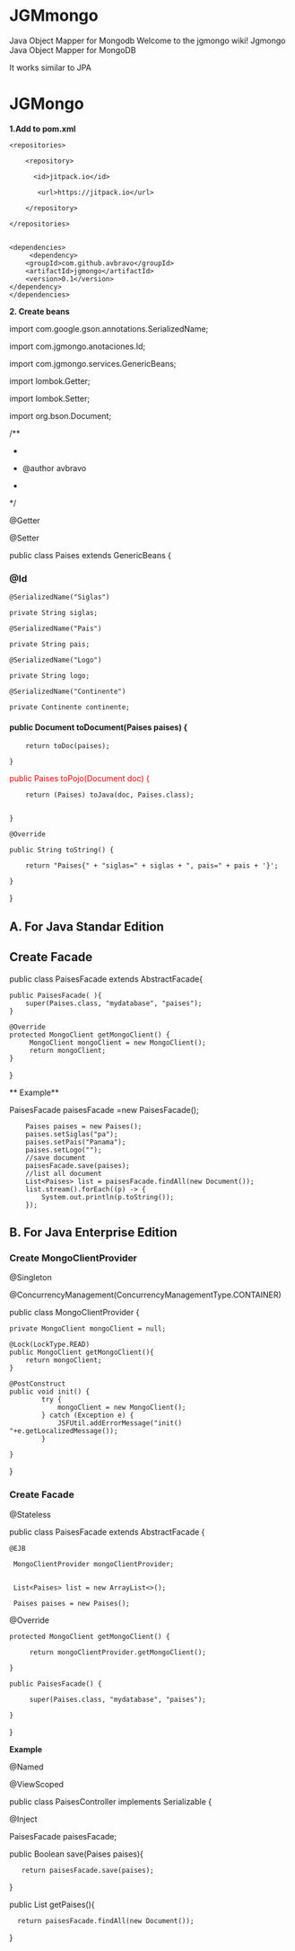# JGMmongo
Java Object Mapper for Mongodb
Welcome to the jgmongo wiki!
Jgmongo
Java  Object Mapper for MongoDB 

It works similar to JPA

# JGMongo
**1.Add to pom.xml**

    <repositories>

		<repository>

		  <id>jitpack.io</id>

		   <url>https://jitpack.io</url>

		</repository>

	</repositories>

      
    <dependencies>
         <dependency>
	    <groupId>com.github.avbravo</groupId>
	    <artifactId>jgmongo</artifactId>
	    <version>0.1</version>
	</dependency>
    </dependencies>

**2. Create beans**


import com.google.gson.annotations.SerializedName;

import com.jgmongo.anotaciones.Id;

import com.jgmongo.services.GenericBeans;

import lombok.Getter;

import lombok.Setter;

import org.bson.Document;


/**

 *
 
 * @author avbravo
 * 
 */

@Getter

@Setter

public class Paises extends GenericBeans {

   <h3> @Id </h3>
    
    @SerializedName("Siglas")
    
    private String siglas;
    
    @SerializedName("Pais")
    
    private String pais;
    
    @SerializedName("Logo")
    
    private String logo;
    
    @SerializedName("Continente")
    
    private Continente continente;

<h4>     public Document toDocument(Paises paises) { </h4>
    
        return toDoc(paises);
        
    }

<font color="red">  public Paises toPojo(Document doc) { </font>
    
        return (Paises) toJava(doc, Paises.class);
        

    }

    @Override
    
    public String toString() {
    
        return "Paises{" + "siglas=" + siglas + ", pais=" + pais + '}';
        
    }
    
}


## **A. For Java Standar Edition**


## Create Facade

public class PaisesFacade extends AbstractFacade<Paises>{

    public PaisesFacade( ){
        super(Paises.class, "mydatabase", "paises");
    }

    @Override
    protected MongoClient getMongoClient() {
         MongoClient mongoClient = new MongoClient();
         return mongoClient;
    }
    
}

** Example**

   PaisesFacade paisesFacade =new PaisesFacade();
        
        Paises paises = new Paises();
        paises.setSiglas("pa");
        paises.setPais("Panama");
        paises.setLogo("");
        //save document
        paisesFacade.save(paises);
        //list all document
        List<Paises> list = paisesFacade.findAll(new Document());
        list.stream().forEach((p) -> {
            System.out.println(p.toString());
        });

## **B. For Java Enterprise Edition**
### **Create  MongoClientProvider**

@Singleton

@ConcurrencyManagement(ConcurrencyManagementType.CONTAINER)

public class MongoClientProvider {

    private MongoClient mongoClient = null;
		
	@Lock(LockType.READ)
	public MongoClient getMongoClient(){	
		return mongoClient;
	}
	
	@PostConstruct
	public void init() {
            try {		
                mongoClient = new MongoClient();
            } catch (Exception e) {
                JSFUtil.addErrorMessage("init() "+e.getLocalizedMessage());
            }
				
	}
		
}

### Create Facade

@Stateless

public class PaisesFacade extends AbstractFacade<Paises> {


    @EJB

     MongoClientProvider mongoClientProvider;


     List<Paises> list = new ArrayList<>();

     Paises paises = new Paises();

   @Override

    protected MongoClient getMongoClient() {

         return mongoClientProvider.getMongoClient();

    }

    public PaisesFacade() {      

         super(Paises.class, "mydatabase", "paises");

    }

}

**Example**

@Named

@ViewScoped

public class PaisesController implements Serializable {

@Inject

PaisesFacade paisesFacade;

public Boolean save(Paises paises){

       return paisesFacade.save(paises);

}


public List<Paises> getPaises(){ 

      return paisesFacade.findAll(new Document());
}
